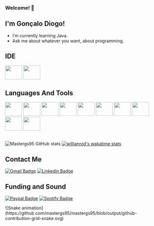###  Welcome! 👋


## I'm Gonçalo Diogo!


- I’m currently learning Java.
- Ask me about whatever you want, about programming.





## IDE

<div>
  <img src="https://cdn.jsdelivr.net/gh/devicons/devicon/icons/jetbrains/jetbrains-original.svg" width="55px" height="45px"/>
  <img src="https://cdn.jsdelivr.net/gh/devicons/devicon/icons/vscode/vscode-original.svg" width="55px" height="45px"/>


</div>     


##  Languages And Tools

<div>
      <img src="https://cdn.jsdelivr.net/gh/devicons/devicon/icons/csharp/csharp-original.svg" width="55px" height="45px"/>
      <img src="https://cdn.jsdelivr.net/gh/devicons/devicon/icons/java/java-original.svg" width="55px" height="45px"/>
      <img src="https://cdn.jsdelivr.net/gh/devicons/devicon/icons/html5/html5-original.svg" width="55px" height="45px"/>
      <img src="https://cdn.jsdelivr.net/gh/devicons/devicon/icons/css3/css3-original.svg" width="55px" height="45px"/>
      <img src="https://cdn.jsdelivr.net/gh/devicons/devicon/icons/javascript/javascript-original.svg" width="55px" height="45px"/>
      <img src="https://cdn.jsdelivr.net/gh/devicons/devicon/icons/nodejs/nodejs-original.svg" width="55px" height="45px"/>
      <img src="https://cdn.jsdelivr.net/gh/devicons/devicon/icons/mongodb/mongodb-original.svg" width="55px" height="45px"/>
      <img src="https://cdn.jsdelivr.net/gh/devicons/devicon/icons/mysql/mysql-original.svg" width="55px" height="45px"/>
      <img src="https://cdn.jsdelivr.net/gh/devicons/devicon/icons/git/git-original.svg" width="55px" height="45px"/>  
      <img src="https://cdn.jsdelivr.net/gh/devicons/devicon/icons/heroku/heroku-original.svg" width="55px" height="45px"/>

</div>        
    <br>

![Mastergs95 GitHub stats](https://github-readme-stats.vercel.app/api?username=Mastergs95&show_icons=true&theme=codeSTACKr)
[![willianrod's wakatime stats](https://github-readme-stats.vercel.app/api/wakatime?username=Mastergs95&theme=codeSTACKr)](https://github.com/mastergs95/github-readme-stats)
<!--START_SECTION:waka-->
<!--END_SECTION:waka-->

## Contact Me

[![Gmail Badge](https://img.shields.io/badge/Gmail-D14836?style=for-the-badge&logo=gmail&logoColor=white&goncalogsd@gmail.com)](https://github.com/Mastergs95/)
[![Linkedin Badge](https://img.shields.io/badge/LinkedIn-0077B5?style=for-the-badge&logo=linkedin&logoColor=white)](https://www.linkedin.com/in/gonçalo-diogo-5843121b1/)


## Funding and Sound

[![Paypal Badge](https://img.shields.io/badge/PayPal-00457C?style=for-the-badge&logo=paypal&logoColor=white)](https://www.paypal.com/paypalme/Ggsousa)
[![Spotify Badge](https://img.shields.io/badge/Spotify-1ED760?&style=for-the-badge&logo=spotify&logoColor=white)](https://open.spotify.com/user/3qveti1my9u0e8bhemt4yjw75)



<div>
  ![Snake animation](https://github.com/mastergs95/mastergs95/blob/output/github-contribution-grid-snake.svg)
</div>
